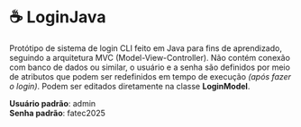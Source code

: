 # ☕ LoginJava

Protótipo de sistema de login CLI feito em Java para fins de aprendizado, seguindo a arquitetura MVC (Model-View-Controller). Não contém conexão com banco de dados ou similar, o usuário e a senha são definidos por meio de atributos que podem ser redefinidos em tempo de execução *(após fazer o login)*. Podem ser editados diretamente na classe **LoginModel**.

**Usuário padrão**: admin<br>
**Senha padrão**: fatec2025
